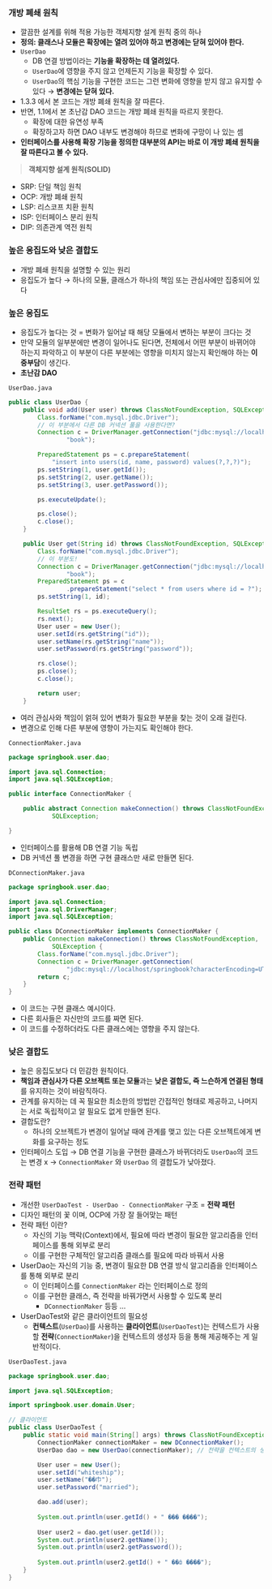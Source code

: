 ### 개방 폐쇄 원칙

- 깔끔한 설계를 위해 적용 가능한 객체지향 설계 원칙 중의 하나
- **정의: 클래스나 모듈은 확장에는 열려 있어야 하고 변경에는 닫혀 있어야 한다.**
- `UserDao`
    - DB 연결 방법이라는 **기능을 확장하는 데 열려있다.**
    - `UserDao`에 영향을 주지 않고 언제든지 기능을 확장할 수 있다.
    - `UserDao`의 핵심 기능을 구현한 코드는 그런 변화에 영향을 받지 않고 유지할 수 있다 → **변경에는 닫혀 있다.**
- 1.3.3 에서 본 코드는 개방 폐쇄 원칙을 잘 따른다.
- 반면, 1.1에서 본 초난감 DAO 코드는 개방 폐쇄 원칙을 따르지 못한다.
    - 확장에 대한 유연성 부족
    - 확장하고자 하면 DAO 내부도 변경해야 하므로 변화에 구망이 나 있는 셈
- **인터페이스를 사용해 확장 기능을 정의한 대부분의 API는 바로 이 개방 폐쇄 원칙을 잘 따른다고 볼 수 있다.**

> **객체지향 설계 원칙(SOLID)**
- SRP: 단일 책임 원칙
- OCP: 개방 폐쇄 원칙
- LSP: 리스코프 치환 원칙
- ISP: 인터페이스 분리 원칙
- DIP: 의존관계 역전 원칙
> 

### 높은 응집도와 낮은 결합도

- 개방 폐쇄 원칙을 설명할 수 있는 원리
- 응집도가 높다 → 하나의 모듈, 클래스가 하나의 책임 또는 관심사에만 집중되어 있다

### 높은 응집도

- 응집도가 높다는 것 = 변화가 일어날 때 해당 모듈에서 변하는 부분이 크다는 것
- 만약 모듈의 일부분에만 변경이 일어나도 된다면, 전체에서 어떤 부분이 바뀌어야 하는지 파악하고 이 부분이 다른 부분에는 영향을 미치지 않는지 확인해야 하는 **이중부담**이 생긴다.
- **초난감 DAO**

`UserDao.java`

```java
public class UserDao {
	public void add(User user) throws ClassNotFoundException, SQLException {
		Class.forName("com.mysql.jdbc.Driver");
		// 이 부분에서 다른 DB 커넥션 풀을 사용한다면?
		Connection c = DriverManager.getConnection("jdbc:mysql://localhost/springbook?characterEncoding=UTF-8", "spring",
				"book");

		PreparedStatement ps = c.prepareStatement(
			"insert into users(id, name, password) values(?,?,?)");
		ps.setString(1, user.getId());
		ps.setString(2, user.getName());
		ps.setString(3, user.getPassword());

		ps.executeUpdate();

		ps.close();
		c.close();
	}

	public User get(String id) throws ClassNotFoundException, SQLException {
		Class.forName("com.mysql.jdbc.Driver");
		// 이 부분도!
		Connection c = DriverManager.getConnection("jdbc:mysql://localhost/springbook?characterEncoding=UTF-8", "spring",
				"book");
		PreparedStatement ps = c
				.prepareStatement("select * from users where id = ?");
		ps.setString(1, id);

		ResultSet rs = ps.executeQuery();
		rs.next();
		User user = new User();
		user.setId(rs.getString("id"));
		user.setName(rs.getString("name"));
		user.setPassword(rs.getString("password"));

		rs.close();
		ps.close();
		c.close();

		return user;
	}
```

- 여러 관심사와 책임이 얽혀 있어 변화가 필요한 부분을 찾는 것이 오래 걸린다.
- 변경으로 인해 다른 부분에 영향이 가는지도 확인해야 한다.

`ConnectionMaker.java`

```java
package springbook.user.dao;

import java.sql.Connection;
import java.sql.SQLException;

public interface ConnectionMaker {

	public abstract Connection makeConnection() throws ClassNotFoundException,
			SQLException;

}
```

- 인터페이스를 활용해 DB 연결 기능 독립
- DB 커넥션 풀 변경을 하면 구현 클래스만 새로 만들면 된다.

`DConnectionMaker.java`

```java
package springbook.user.dao;

import java.sql.Connection;
import java.sql.DriverManager;
import java.sql.SQLException;

public class DConnectionMaker implements ConnectionMaker {
	public Connection makeConnection() throws ClassNotFoundException,
			SQLException {
		Class.forName("com.mysql.jdbc.Driver");
		Connection c = DriverManager.getConnection(
				"jdbc:mysql://localhost/springbook?characterEncoding=UTF-8", "spring", "book");
		return c;
	}
}
```

- 이 코드는 구현 클래스 예시이다.
- 다른 회사들은 자신만의 코드를 짜면 된다.
- 이 코드를 수정하더라도 다른 클래스에는 영향을 주지 않는다.

### 낮은 결합도

- 높은 응집도보다 더 민감한 원칙이다.
- **책임과 관심사가 다른 오브젝트 또는 모듈**과는 **낮은 결합도, 즉 느슨하게 연결된 형태**를 유지하는 것이 바람직하다.
- 관계를 유지하는 데 꼭 필요한 최소한의 방법만 간접적인 형태로 제공하고, 나머지는 서로 독립적이고 알 필요도 없게 만들면 된다.
- 결합도란?
    - 하나의 오브젝트가 변경이 일어날 때에 관계를 맺고 있는 다른 오브젝트에게 변화를 요구하는 정도
- 인터페이스 도입 → DB 연결 기능을 구현한 클래스가 바뀌더라도 `UserDao`의 코드는 변경 x → `ConnectionMaker` 와 `UserDao` 의 결합도가 낮아졌다.

### 전략 패턴

- 개선한 `UserDaoTest - UserDao - ConnectionMaker` 구조 = **전략 패턴**
- 디자인 패턴의 꽃 이며, OCP에 가장 잘 들어맞는 패턴
- 전략 패턴 이란?
    - 자신의 기능 맥락(Context)에서, 필요에 따라 변경이 필요한 알고리즘을 인터페이스를 통해 외부로 분리
    - 이를 구현한 구체적인 알고리즘 클래스를 필요에 따라 바꿔서 사용
- UserDao는 자신의 기능 중, 변경이 필요한 DB 연결 방식 알고리즘을 인터페이스를 통해 외부로 분리
    - 이 인터페이스를 `ConnectionMaker` 라는 인터페이스로 정의
    - 이를 구현한 클래스, 즉 전략을 바꿔가면서 사용할 수 있도록 분리
        - `DConnectionMaker` 등등 …
- UserDaoTest와 같은 클라이언트의 필요성
    - **컨텍스트**(`UserDao`)를 사용하는 **클라이언트**(`UserDaoTest`)는 컨텍스트가 사용할 **전략**(`ConnectionMaker`)을 컨텍스트의 생성자 등을 통해 제공해주는 게 일반적이다.

`UserDaoTest.java`

```java
package springbook.user.dao;

import java.sql.SQLException;

import springbook.user.domain.User;

// 클라이언트
public class UserDaoTest {
	public static void main(String[] args) throws ClassNotFoundException, SQLException {
		ConnectionMaker connectionMaker = new DConnectionMaker();
		UserDao dao = new UserDao(connectionMaker); // 전략을 컨텍스트의 생성자를 통해 제공

		User user = new User();
		user.setId("whiteship");
		user.setName("��⼱");
		user.setPassword("married");

		dao.add(user);
			
		System.out.println(user.getId() + " ��� ����");
		
		User user2 = dao.get(user.getId());
		System.out.println(user2.getName());
		System.out.println(user2.getPassword());
			
		System.out.println(user2.getId() + " ��ȸ ����");
	}
}
```
